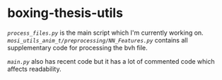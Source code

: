 # boxing-thesis-utils

_`process_files.py`_ is the main script which I'm currently working on.
_`mosi_utils_anim_t/preprocessing/NN_Features.py`_ contains all supplementary code for processing the bvh file.

_`main.py`_ also has recent code but it has a lot of commented code which affects readability.

